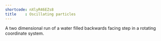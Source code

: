 ```yaml
---
shortcode: nXlyR46EZs8
title    : Oscillating particles
---
```


A two dimensional run of a water filled backwards facing step in a rotating coordinate system.